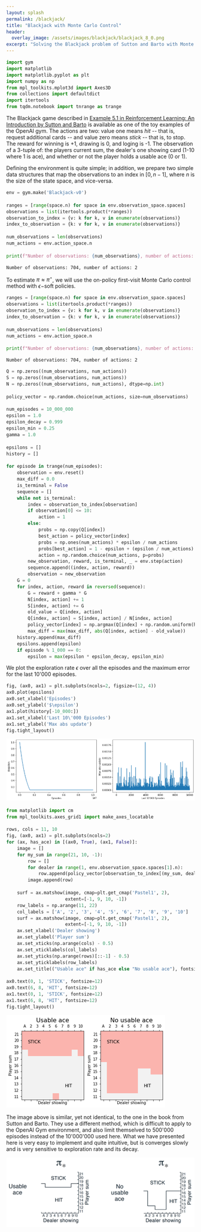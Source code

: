 ```yaml
---
layout: splash
permalink: /blackjack/
title: "Blackjack with Monte Carlo Control"
header:
  overlay_image: /assets/images/blackjack/blackjack_8_0.png
excerpt: "Solving the Blackjack problem of Sutton and Barto with Monte Carlo control."
---
```


```python
import gym
import matplotlib
import matplotlib.pyplot as plt
import numpy as np
from mpl_toolkits.mplot3d import Axes3D
from collections import defaultdict
import itertools
from tqdm.notebook import tnrange as trange
```

The Blackjack game described in [Example 5.1 in Reinforcement Learning: An Introduction by Sutton and Barto](http://incompleteideas.net/book/the-book-2nd.html) is available as one of the toy examples of the OpenAI gym. The actions are two: value one means *hit* -- that is, request additional cards -- and value zero means *stick* -- that is, to stop. The reward for winning is +1, drawing is 0, and loging is -1. The observation of a 3-tuple of: the players current sum, the dealer's one showing card (1-10 where 1 is ace), and whether or not the player holds a usable ace (0 or 1).

Defining the environment is quite simple; in addition, we prepare two simple data structures that map the observations to an index in $[0, n-1]$, where $n$ is the size of the state space, and vice-versa.


```python
env = gym.make('Blackjack-v0')

ranges = [range(space.n) for space in env.observation_space.spaces]
observations = list(itertools.product(*ranges))
observation_to_index = {v: k for k, v in enumerate(observations)}
index_to_observation = {k: v for k, v in enumerate(observations)}

num_observations = len(observations)
num_actions = env.action_space.n

print(f"Number of observations: {num_observations}, number of actions: {num_actions}")
```

    Number of observations: 704, number of actions: 2
    

To estimate $\pi \approx \pi^\star$, we will use the on-policy first-visit Monte Carlo control method with $\epsilon-$soft policies.


```python
ranges = [range(space.n) for space in env.observation_space.spaces]
observations = list(itertools.product(*ranges))
observation_to_index = {v: k for k, v in enumerate(observations)}
index_to_observation = {k: v for k, v in enumerate(observations)}

num_observations = len(observations)
num_actions = env.action_space.n

print(f"Number of observations: {num_observations}, number of actions: {num_actions}")
```

    Number of observations: 704, number of actions: 2
    


```python
Q = np.zeros((num_observations, num_actions))
S = np.zeros((num_observations, num_actions))
N = np.zeros((num_observations, num_actions), dtype=np.int)

policy_vector = np.random.choice(num_actions, size=num_observations)

num_episodes = 10_000_000
epsilon = 1.0
epsilon_decay = 0.999
epsilon_min = 0.25
gamma = 1.0

epsilons = []
history = []

for episode in trange(num_episodes):
    observation = env.reset()
    max_diff = 0.0
    is_terminal = False
    sequence = []
    while not is_terminal:
        index = observation_to_index[observation]
        if observation[0] <= 10:
            action = 1
        else:
            probs = np.copy(Q[index])
            best_action = policy_vector[index]
            probs = np.ones(num_actions) * epsilon / num_actions
            probs[best_action] = 1 - epsilon + (epsilon / num_actions)
            action = np.random.choice(num_actions, p=probs)
        new_observation, reward, is_terminal, _ = env.step(action)
        sequence.append((index, action, reward))
        observation = new_observation
    G = 0
    for index, action, reward in reversed(sequence):
        G = reward + gamma * G
        N[index, action] += 1
        S[index, action] += G
        old_value = Q[index, action]
        Q[index, action] = S[index, action] / N[index, action]
        policy_vector[index] = np.argmax(Q[index] + np.random.uniform(high=1e-8, size=(2,)))
        max_diff = max(max_diff, abs(Q[index, action] - old_value))
    history.append(max_diff)
    epsilons.append(epsilon)
    if episode % 1_000 == 0:
        epsilon = max(epsilon * epsilon_decay, epsilon_min)
```




    
    

We plot the exploration rate $\epsilon$ over all the episodes and the maximum error for the last 10'000 episodes.


```python
fig, (ax0, ax1) = plt.subplots(ncols=2, figsize=(12, 4))
ax0.plot(epsilons)
ax0.set_xlabel('Episodes')
ax0.set_ylabel('$\epsilon')
ax1.plot(history[-10_000:])
ax1.set_xlabel('Last 10\'000 Episodes')
ax1.set_ylabel('Max abs update')
fig.tight_layout()
```


    
![png](/assets/images/blackjack/blackjack_7_0.png)
    



```python
from matplotlib import cm
from mpl_toolkits.axes_grid1 import make_axes_locatable

rows, cols = 11, 10
fig, (ax0, ax1) = plt.subplots(ncols=2)
for (ax, has_ace) in [(ax0, True), (ax1, False)]:
    image = []
    for my_sum in range(21, 10, -1):
        row = []
        for dealer in range(1, env.observation_space.spaces[1].n):
            row.append(policy_vector[observation_to_index[(my_sum, dealer, has_ace)]])
        image.append(row)

    surf = ax.matshow(image, cmap=plt.get_cmap('Pastel1', 2),
                      extent=[-1, 9, 10, -1])
    row_labels = np.arange(11, 22)
    col_labels = ['A', '2', '3', '4', '5', '6', '7', '8', '9', '10']
    surf = ax.matshow(image, cmap=plt.get_cmap('Pastel1', 2),
                      extent=[-1, 9, 10, -1])
    ax.set_xlabel('Dealer showing')
    ax.set_ylabel('Player sum')
    ax.set_xticks(np.arange(cols) - 0.5)
    ax.set_xticklabels(col_labels)
    ax.set_yticks(np.arange(rows)[::-1] - 0.5)
    ax.set_yticklabels(row_labels)
    ax.set_title(("Usable ace" if has_ace else "No usable ace"), fontsize=16)

ax0.text(0, 1, 'STICK', fontsize=12)
ax0.text(6, 8, 'HIT', fontsize=12)
ax1.text(0, 1, 'STICK', fontsize=12)
ax1.text(6, 8, 'HIT', fontsize=12)
fig.tight_layout()
```


    
![png](/assets/images/blackjack/blackjack_8_0.png)
    


The image above is similar, yet not identical, to the one in the book from Sutton and Barto. They use a different method, which is difficult to apply to the OpenAI Gym environment, and also limit themselved to 500'000 episodes instead of the 10'000'000 used here. What we have presented here is very easy to implement and quite intuitive, but is converges slowly and is very sensitive to exploration rate and its decay.

![](/assets/images/blackjack/optimal-strategy.png)
